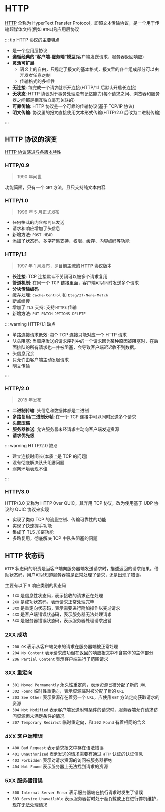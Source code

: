 # HTTP

[HTTP](https://developer.mozilla.org/zh-CN/docs/Web/HTTP) 全称为 HyperText Transfer Protocol，即超文本传输协议，是一个用于传输超媒体文档(例如 `HTML`)的应用层协议

::: tip HTTP 协议的主要特点

- 是一个应用层协议
- **遵循经典的“客户端-服务端”模型**(客户端发送请求，服务器返回响应)
- **灵活可扩展**
  - 语义上的自由，只规定了报文的基本格式，报文里的各个组成部分可以由开发者任意定制
  - 传输格式的多样性
- **无连接**: 每完成一个请求就断开连接(HTTP/1.1 后默认开启长连接)
- **无状态**: HTTP 协议对于事务处理没有记忆能力(每个请求之间、浏览器和服务器之间都是相互独立毫无关联的)
- **可靠传输**: HTTP 协议是一个可靠的传输协议(基于 TCP/IP 协议)
- **明文传输**: 协议里的报文直接使用文本形式传输(HTTP/2.0 后改为二进制传输)

:::

## HTTP 协议的演变

[HTTP 协议演进与各版本特性](https://mp.weixin.qq.com/s/RuHaKgwpCMvPQeEwe31k2A)

### HTTP/0.9

> 1990 年问世

功能简陋，只有一个 `GET` 方法，且只支持纯文本内容

### HTTP/1.0

> 1996 年 5 月正式发布

- 任何格式的内容都可以发送
- 请求和响应增加了头信息
- 新增方法: `POST HEAD`
- 添加了状态码、多字符集支持、权限、缓存、内容编码等功能

### HTTP/1.1

> 1997 年 1 月发布，是**目前主流的 HTTP 协议版本**

- **长连接**: TCP 连接默认不关闭可以被多个请求复用
- **管道机制**: 在同一个 TCP 链接里面，客户端可以同时发送多个请求
- **分块传输编码**
- 缓存处理: `Cache-Control` 和 `Etag/If-None-Match`
- 断点续传
- 增加了 `TLS` 支持: 支持 `HTTPS` 传输
- 新增方法: `PUT PATCH OPTIONS DELETE`

::: warning HTTP/1.1 缺点

- 单路连接请求低效: 每个 TCP 连接只能对应一个 HTTP 请求
- 队头阻塞: 当顺序发送的请求序列中的一个请求因为某种原因被阻塞时，在后面排队的所有请求也一并被阻塞，会导致客户端迟迟收不到数据。
- 头信息冗余
- 只允许由客户端主动发起请求
- 明文传输

:::

### HTTP/2.0

> 2015 年发布

- **二进制传输**: 头信息和数据体都是二进制
- **多路复用/二进制分帧**: 在一个 TCP 连接中可以同时发送多个请求
- **头部压缩**
- **服务器推送**: 允许服务器未经请求主动向客户端发送资源
- **请求优先级**

::: warning HTTP/2.0 缺点

- 建立连接时间长(本质上是 TCP 的问题)
- 没有彻底解决队头阻塞问题
- 弱网环境表现不佳

:::

### HTTP/3.0

HTTP/3.0 又称为 HTTP Over QUIC，其弃用 TCP 协议，改为使用基于 UDP 协议的 QUIC 协议来实现

- 实现了类似 TCP 的流量控制、传输可靠性的功能
- 实现了快速握手功能
- 集成了 TLS 加密功能
- 多路复用，彻底解决 TCP 中队头阻塞的问题

## HTTP 状态码

`HTTP` 状态码的职责是当客户端向服务器端发送请求时，描述返回的请求结果。借助状态码，用户可以知道服务器端是正常处理了请求，还是出现了错误。

主要有以下 `5` 响应类别的状态码

- `1XX` 是信息性状态码，表示接收的请求正在处理
- `2XX` 是成功状态码，表示请求正常处理完毕
- `3XX` 是重定向状态码，表示需要进行附加操作以完成请求
- `4XX` 是客户端错误状态码，表示服务器无法处理请求
- `5XX` 是服务器错误状态码，表示服务器处理请求出错

### 2XX 成功

- `200 OK` 表示从客户端发来的请求在服务器端被正常处理
- `204 No Content` 表示请求成功但在返回的响应报文中不含实体的主体部分
- `206 Partial Content` 表示客户端进行了范围请求

### 3XX 重定向

- `301 Moved Permanently` 永久性重定向，表示资源已被分配了新的 `URL`
- `302 Found` 临时性重定向，表示资源临时被分配了新的 `URL`
- `303 See Other` 表示资源存在着另一个 `URL`，应使用 `GET` 方法定向获取请求的资源
- `304 Not Modified` 表示客户端发送附带条件的请求时，服务器端允许请求访问资源但未满足条件的情况
- `307 Temporary Redirect` 临时重定向，和 `302 Found` 有着相同的含义

### 4XX 客户端错误

- `400 Bad Request` 表示请求报文中存在语法错误
- `401 Unauthorized` 表示发送的请求需要有通过 `HTTP` 认证的认证信息
- `403 Forbidden` 表示对请求资源的访问被服务器拒绝
- `404 Not Found` 表示服务器上无法找到请求的资源

### 5XX 服务器错误

- `500 Internal Server Error` 表示服务器端在执行请求时发生了错误
- `503 Service Unavailable` 表示服务器暂时处于超负载或正在进行停机维护，现在无法处理请求
